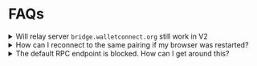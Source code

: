 # FAQs

<details className="box faq"><summary className="faq-question">Will relay server <code>bridge.walletconnect.org</code> still work in V2 </summary>
<p className="faq-answer">

No, the bridge servers are v1 only.

</p>

</details>

<details className="box faq"><summary className="faq-question">How can I reconnect to the same pairing if my browser was restarted?</summary>
<p className="faq-answer">

 The `signClient` will restore & reconnect its pairings automatically after the page is reloaded. All pairings are stored on the page's `localStorage`.


 For more context, feel free to check our [web examples](https://github.com/WalletConnect/web-examples).

</p>

</details>

<details className="box faq"><summary className="faq-question">The default RPC endpoint is blocked. How can I get around this?</summary>
<p className="faq-answer">

When initializing `signClient`, you can set `rpcUrl` to `relay.walletconnect.org`. 

```js
const signClient = await SignClient.init({
  projectId: "<YOUR PROJECT ID>",
  relayUrl: "walletconnect.org",
  metadata: {},
});
```

</p>

</details>